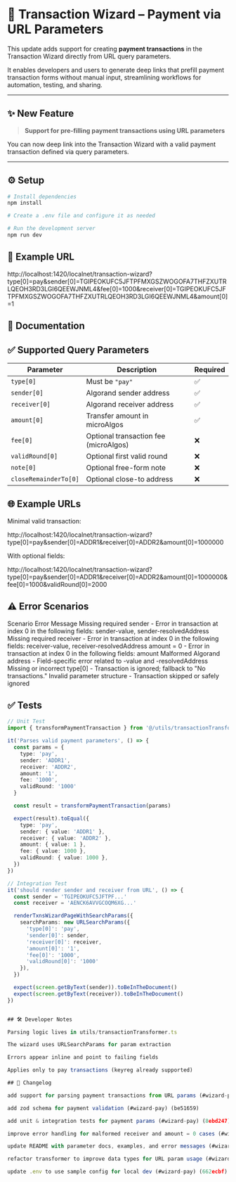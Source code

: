 # 💸 Transaction Wizard – Payment via URL Parameters

This update adds support for creating **payment transactions** in the Transaction Wizard directly from URL query parameters.

It enables developers and users to generate deep links that prefill payment transaction forms without manual input, streamlining workflows for automation, testing, and sharing.

---

## ✨ New Feature

> **Support for pre-filling payment transactions using URL parameters**

You can now deep link into the Transaction Wizard with a valid payment transaction defined via query parameters.

---

## ⚙️ Setup

```bash
# Install dependencies
npm install

# Create a .env file and configure it as needed

# Run the development server
npm run dev
```

## 🔗 Example URL

http://localhost:1420/localnet/transaction-wizard?type[0]=pay&sender[0]=TGIPEOKUFC5JFTPFMXGSZWOGOFA7THFZXUTRLQEOH3RD3LGI6QEEWJNML4&fee[0]=1000&receiver[0]=TGIPEOKUFC5JFTPFMXGSZWOGOFA7THFZXUTRLQEOH3RD3LGI6QEEWJNML4&amount[0]=1

## 📘 Documentation

## ✅ Supported Query Parameters

| Parameter             | Description                           | Required |
| --------------------- | ------------------------------------- | -------- |
| `type[0]`             | Must be `"pay"`                       | ✅       |
| `sender[0]`           | Algorand sender address               | ✅       |
| `receiver[0]`         | Algorand receiver address             | ✅       |
| `amount[0]`           | Transfer amount in microAlgos         | ✅       |
| `fee[0]`              | Optional transaction fee (microAlgos) | ❌       |
| `validRound[0]`       | Optional first valid round            | ❌       |
| `note[0]`             | Optional free-form note               | ❌       |
| `closeRemainderTo[0]` | Optional close-to address             | ❌       |

## 🌐 Example URLs

Minimal valid transaction:

http://localhost:1420/localnet/transaction-wizard?type[0]=pay&sender[0]=ADDR1&receiver[0]=ADDR2&amount[0]=1000000

With optional fields:

http://localhost:1420/localnet/transaction-wizard?type[0]=pay&sender[0]=ADDR1&receiver[0]=ADDR2&amount[0]=1000000&fee[0]=1000&validRound[0]=2000

## ⚠️ Error Scenarios

Scenario Error Message
Missing required sender - Error in transaction at index 0 in the following fields: sender-value, sender-resolvedAddress
Missing required receiver - Error in transaction at index 0 in the following fields: receiver-value, receiver-resolvedAddress
amount = 0 - Error in transaction at index 0 in the following fields: amount
Malformed Algorand address - Field-specific error related to -value and -resolvedAddress
Missing or incorrect type[0] - Transaction is ignored; fallback to "No transactions."
Invalid parameter structure - Transaction skipped or safely ignored

## ✅ Tests

```ts
// Unit Test
import { transformPaymentTransaction } from '@/utils/transactionTransformer'

it('Parses valid payment parameters', () => {
  const params = {
    type: 'pay',
    sender: 'ADDR1',
    receiver: 'ADDR2',
    amount: '1',
    fee: '1000',
    validRound: '1000'
  }

  const result = transformPaymentTransaction(params)

  expect(result).toEqual({
    type: 'pay',
    sender: { value: 'ADDR1' },
    receiver: { value: 'ADDR2' },
    amount: { value: 1 },
    fee: { value: 1000 },
    validRound: { value: 1000 },
  })
})

// Integration Test
it('should render sender and receiver from URL', () => {
  const sender = 'TGIPEOKUFC5JFTPF...'
  const receiver = 'AENCK6AVVGCOQM6XG...'

  renderTxnsWizardPageWithSearchParams({
    searchParams: new URLSearchParams({
      'type[0]': 'pay',
      'sender[0]': sender,
      'receiver[0]': receiver,
      'amount[0]': '1',
      'fee[0]': '1000',
      'validRound[0]': '1000'
    }),
  })

  expect(screen.getByText(sender)).toBeInTheDocument()
  expect(screen.getByText(receiver)).toBeInTheDocument()
})


## 🛠 Developer Notes

Parsing logic lives in utils/transactionTransformer.ts

The wizard uses URLSearchParams for param extraction

Errors appear inline and point to failing fields

Applies only to pay transactions (keyreg already supported)

## 📝 Changelog

add support for parsing payment transactions from URL params (#wizard-pay) (917c943)

add zod schema for payment validation (#wizard-pay) (be51659)

add unit & integration tests for payment params (#wizard-pay) (8ebd247)

improve error handling for malformed receiver and amount = 0 cases (#wizard-pay) (69c75b7)

update README with parameter docs, examples, and error messages (#wizard-pay) (9e5004e)

refactor transformer to improve data types for URL param usage (#wizard-pay) (4918bf5)

update .env to use sample config for local dev (#wizard-pay) (662ecbf)

```
